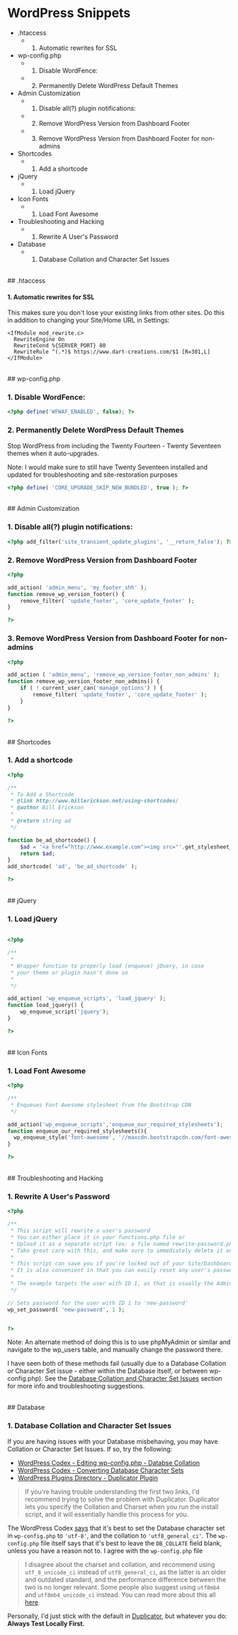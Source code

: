 # WordPress Snippets

<!-- MarkdownTOC -->

* .htaccess
    * 1. Automatic rewrites for SSL
* wp-config.php
  * 1. Disable WordFence:
  * 2. Permanently Delete WordPress Default Themes
* Admin Customization
  * 1. Disable all\(?\) plugin notifications:
  * 2. Remove WordPress Version from Dashboard Footer
  * 3. Remove WordPress Version from Dashboard Footer for non-admins
* Shortcodes
  * 1. Add a shortcode
* jQuery
  * 1. Load jQuery
* Icon Fonts
  * 1. Load Font Awesome
* Troubleshooting and Hacking
  * 1. Rewrite A User's Password
* Database
  * 1. Database Collation and Character Set Issues

<!-- /MarkdownTOC -->

<br />
## .htaccess  

#### 1. Automatic rewrites for SSL 

This makes sure you don't lose your existing links from other sites. Do this 
in addition to changing your Site/Home URL in Settings:

```apacheconf
<IfModule mod_rewrite.c>
  RewriteEngine On
  RewriteCond %{SERVER_PORT} 80 
  RewriteRule ^(.*)$ https://www.dart-creations.com/$1 [R=301,L]
</IfModule>
```

<br />
## wp-config.php

### 1. Disable WordFence:
```php
<?php define('WFWAF_ENABLED', false); ?>
```

### 2. Permanently Delete WordPress Default Themes

Stop WordPress from including the Twenty Fourteen - Twenty Seventeen themes when 
it auto-upgrades. 

Note: I would make sure to still have Twenty Seventeen installed and updated for 
troubleshooting and site-restoration purposes

```php
<?php define( 'CORE_UPGRADE_SKIP_NEW_BUNDLED', true ); ?>
```

<br />
## Admin Customization

### 1. Disable all(?) plugin notifications:
```php 
<?php add_filter('site_transient_update_plugins', '__return_false'); ?> 
```

### 2. Remove WordPress Version from Dashboard Footer
```php
<?php 

add_action( 'admin_menu', 'my_footer_shh' );
function remove_wp_version_footer() {
    remove_filter( 'update_footer', 'core_update_footer' ); 
}

?>
```

### 3. Remove WordPress Version from Dashboard Footer for non-admins

```php
<?php

add_action ( 'admin_menu', 'remove_wp_version_footer_non_admins' );
function remove_wp_version_footer_non_admins() {
    if ( ! current_user_can('manage_options') ) {
        remove_filter( 'update_footer', 'core_update_footer' );
    }
}

?>
```


<br />
## Shortcodes

### 1. Add a shortcode

```php
<?php

/**
 * To Add a Shortcode
 * @link http://www.billerickson.net/using-shortcodes/
 * @author Bill Erickson
 *
 * @return string ad
 */

function be_ad_shortcode() {
    $ad = '<a href="http://www.example.com"><img src="'.get_stylesheet_directory_uri().'/images/ad.jpg" /></a>';
    return $ad;
}
add_shortcode( 'ad', 'be_ad_shortcode' ); 

?>
```

<br />
## jQuery

### 1. Load jQuery

```php

<?php

/**
 * 
 * Wrapper function to properly load (enqueue) jQuery, in case 
 * your theme or plugin hasn't done so 
 *
 */

add_action( 'wp_enqueue_scripts', 'load_jquery' );
function load_jquery() {
    wp_enqueue_script('jquery');
} 

?>
```

<br />
## Icon Fonts

### 1. Load Font Awesome

```php
<?php 

/**
 * Enqueues Font Awesome stylesheet from the Bootstrap CDN
 */

add_action('wp_enqueue_scripts','enqueue_our_required_stylesheets');
function enqueue_our_required_stylesheets(){
  wp_enqueue_style('font-awesome', '//maxcdn.bootstrapcdn.com/font-awesome/4.3.0/css/font-awesome.min.css'); 
}

?>
```


<br />
## Troubleshooting and Hacking

### 1. Rewrite A User's Password

```php
<?php

/**
 * This script will rewrite a user's password
 * You can either place it in your functions.php file or
 * Upload it as a separate script (ex: a file named rewrite-password.php)
 * Take great care with this, and make sure to immediately delete it once the issue is taken care of
 * 
 * This script can save you if you're locked out of your Site/Dashboard
 * It is also convenient in that you can easily reset any user's password for security purposes 
 * 
 * The example targets the user with ID 1, as that is usually the Admin account
 */

// Sets password for the user with ID 1 to 'new-password'
wp_set_password( 'new-password', 1 );


?>
```

Note: An alternate method of doing this is to use phpMyAdmin or similar and navigate to the wp_users table, and manually change the password there.

I have seen both of these methods fail (usually due to a Database Collation or Character Set issue - either within the Database itself, or between wp-config.php). See the [Database Collation and Character Set Issues](#1-database-collation-and-character-set-issues) section for more info and troubleshooting suggestions.

<br />
## Database 

### 1. Database Collation and Character Set Issues

If you are having issues with your Database misbehaving, you may have Collation or Character Set Issues. If so, try the following:

* [WordPress Codex - Editing wp-config.php - Databse Collation](https://codex.wordpress.org/Editing_wp-config.php#Database_collation)
* [WordPress Codex - Converting Database Character Sets](https://codex.wordpress.org/Converting_Database_Character_Sets)
* [WordPress Plugins Directory - Duplicator Plugin](https://wordpress.org/plugins/duplicator/)

> If you're having trouble understanding the first two links, I'd recommend 
trying to solve the problem with Duplicator. Duplicator lets you specify the 
Collation and Charset when you run the install script, and it will essentially 
handle this process for you.

The WordPress Codex [says](https://codex.wordpress.org/Editing_wp-config.php#Database_character_set) that it's best to set the Database character set
in `wp-config.php` to `'utf-8'`, and the collation to `'utf8_general_ci'`. 
The `wp-config.php` file itself says that it's best to leave the `DB_COLLATE` 
field blank, unless you have a reason not to. I agree with the `wp-config.php` 
file

> I disagree about the charset and collation, and recommend using 
`utf_8_unicode_ci` instead of `utf8_general_ci`, as the latter is an older and 
outdated standard, and the performance difference between the two is no longer 
relevant. Some people also suggest using `utf8mb4` and `utf8mb4_unicode_ci` 
instead. You can read more about this all [here](http://stackoverflow.com/questions/766809/whats-the-difference-between-utf8-general-ci-and-utf8-unicode-ci).

Personally, I'd just stick with the default in [Duplicator](https://wordpress.org/plugins/duplicator/), but whatever you do: **Always Test Locally First.** 

<!-- <br /> -->
<!-- ## WordPress Installations and Migrations -->
